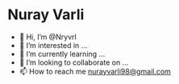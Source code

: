 # Nuray Varli
- 👋 Hi, I’m @Nryvrl
- 👀 I’m interested in ...
- 🌱 I’m currently learning ...
- 💞️ I’m looking to collaborate on ...
- 📫 How to reach me nurayvarli98@gmail.com


<!---
Nryvrl/Nryvrl is a ✨ special ✨ repository because its `README.md` (this file) appears on your GitHub profile.
You can click the Preview link to take a look at your changes.
--->
